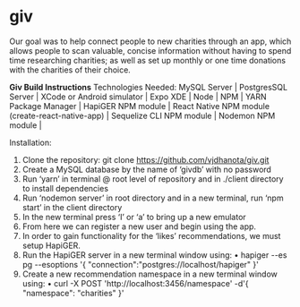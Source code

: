 # giv

Our goal was to help connect people to new charities through an app, which allows people to scan valuable, concise information without having to spend time researching charities; as well as set up monthly or one time donations with the charities of their choice.


<b>Giv Build Instructions</b>
Technologies Needed:
MySQL Server |
PostgresSQL Server |
XCode or Android simulator |
Expo XDE |
Node |
NPM |
YARN Package Manager |
HapiGER NPM module |
React Native NPM module (create-react-native-app) |
Sequelize CLI NPM module |
Nodemon NPM module |

Installation:
1. Clone the repository: git clone https://github.com/vjdhanota/giv.git
2. Create a MySQL database by the name of ‘givdb’ with no password
3. Run ‘yarn’ in terminal @ root level of repository and in ./client directory to install
dependencies
4. Run ‘nodemon server’ in root directory and in a new terminal, run ‘npm start’ in the
client directory
5. In the new terminal press ‘I’ or ‘a’ to bring up a new emulator
6. From here we can register a new user and begin using the app.
7. In order to gain functionality for the ‘likes’ recommendations, we must setup HapiGER.
8. Run the HapiGER server in a new terminal window using:
• hapiger --es pg --esoptions '{ "connection":"postgres://localhost/hapiger" }'
9. Create a new recommendation namespace in a new terminal window using:
• curl -X POST 'http://localhost:3456/namespace' -d'{ "namespace": "charities" }'

